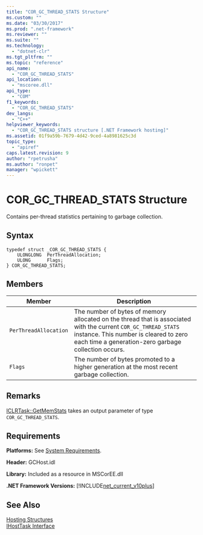```yaml
---
title: "COR_GC_THREAD_STATS Structure"
ms.custom: ""
ms.date: "03/30/2017"
ms.prod: ".net-framework"
ms.reviewer: ""
ms.suite: ""
ms.technology: 
  - "dotnet-clr"
ms.tgt_pltfrm: ""
ms.topic: "reference"
api_name: 
  - "COR_GC_THREAD_STATS"
api_location: 
  - "mscoree.dll"
api_type: 
  - "COM"
f1_keywords: 
  - "COR_GC_THREAD_STATS"
dev_langs: 
  - "C++"
helpviewer_keywords: 
  - "COR_GC_THREAD_STATS structure [.NET Framework hosting]"
ms.assetid: 01f9a59b-7679-4d42-9ced-4a8981625c3d
topic_type: 
  - "apiref"
caps.latest.revision: 9
author: "rpetrusha"
ms.author: "ronpet"
manager: "wpickett"
---
```

# COR_GC_THREAD_STATS Structure
Contains per-thread statistics pertaining to garbage collection.  
  
## Syntax  
  
```  
typedef struct _COR_GC_THREAD_STATS {  
    ULONGLONG  PerThreadAllocation;   
    ULONG      Flags;   
} COR_GC_THREAD_STATS;  
```  
  
## Members  
  
|Member|Description|  
|------------|-----------------|  
|`PerThreadAllocation`|The number of bytes of memory allocated on the thread that is associated with the current `COR_GC_THREAD_STATS` instance. This number is cleared to zero each time a generation-zero garbage collection occurs.|  
|`Flags`|The number of bytes promoted to a higher generation at the most recent garbage collection.|  
  
## Remarks  
 [ICLRTask::GetMemStats](../../../../docs/framework/unmanaged-api/hosting/iclrtask-getmemstats-method.md) takes an output parameter of type `COR_GC_THREAD_STATS`.  
  
## Requirements  
 **Platforms:** See [System Requirements](../../../../docs/framework/get-started/system-requirements.md).  
  
 **Header:** GCHost.idl  
  
 **Library:** Included as a resource in MSCorEE.dll  
  
 **.NET Framework Versions:** [!INCLUDE[net_current_v10plus](../../../../includes/net-current-v10plus-md.md)]  
  
## See Also  
 [Hosting Structures](../../../../docs/framework/unmanaged-api/hosting/hosting-structures.md)   
 [IHostTask Interface](../../../../docs/framework/unmanaged-api/hosting/ihosttask-interface.md)
